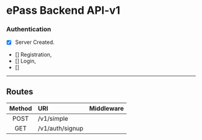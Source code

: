 # ePass Backend API-v1

### Authentication
* [x] Server Created.
* [] Registration,
* [] Login,
* [] 
---

## Routes

| Method | URI | Middleware |
| :-----: | :---- | :-----:|
| POST | /v1/simple | |
| GET | /v1/auth/signup | |


